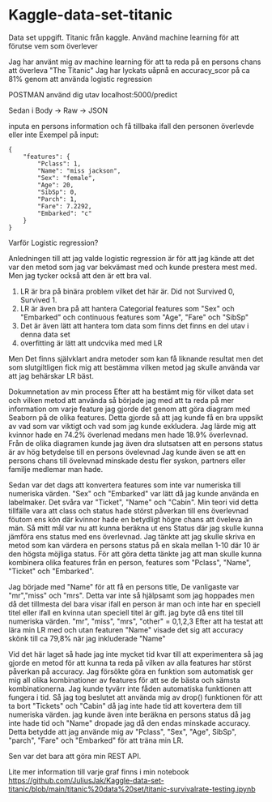 # Kaggle-data-set-titanic
Data set uppgift. Titanic från kaggle. Använd machine learning för att förutse vem som överlever

Jag har använt mig av machine learning för att ta reda på en persons chans att överleva "The Titanic"
Jag har lyckats uåpnå en accuracy_scor på ca 81% genom att använda logistic regression

POSTMAN
använd dig utav localhost:5000/predict

Sedan i Body -> Raw -> JSON

inputa en persons information och få tillbaka ifall den personen överlevde eller inte
Exempel på input:

    {
        "features": {
            "Pclass": 1,
            "Name": "miss jackson",
            "Sex": "female",
            "Age": 20,
            "SibSp": 0,
            "Parch": 1,
            "Fare": 7.2292,
            "Embarked": "c"
        }
    }

Varför Logistic regression?

Anledningen till att jag valde logistic regression är för att jag kände att det var den metod som jag var bekvämast med och kunde prestera mest med.
Men jag tycker också att den är ett bra val.
1. LR är bra på binära problem vilket det här är. Did not Survived 0, Survived 1.
2. LR är även bra på att hantera Categorial features som "Sex" och "Embarked" 
och continuous features som "Age", "Fare" och "SibSp"
3. Det är även lätt att hantera tom data som finns det finns en del utav i denna data set
4. overfitting är lätt att undcvika med med LR

Men Det finns självklart andra metoder som kan få liknande resultat men det som slutgiltligen fick mig att bestämma vilken metod jag skulle använda var att jag behärskar LR bäst.


Dokumnetation av min process 
Efter att ha bestämt mig för vilket data set och vilken metod att använda så började jag med att ta reda på mer information om varje feature
jag gjorde det genom att göra diagram med Seaborn på de olika features. Detta gjorde så att jag kunde få en bra uppsikt av vad som var viktigt och vad som jag kunde exkludera.
Jag lärde mig att kvinnor hade en 74.2% överlenad medans men hade 18.9% överlevnad.
Från de olika diagramen kunde jag även dra slutsatsen att en persons status är av hög betydelse till en persons övelevnad
Jag kunde även se att en persons chans till övelevnad minskade destu fler syskon, partners eller familje medlemar man hade.

Sedan var det dags att konvertera features som inte var numeriska till numeriska värden. "Sex" och "Embarked" var lätt då jag kunde använda en labelmaker.
Det svåra var "Ticket", "Name" och "Cabin".
Min teori vid detta tillfälle vara att class och status hade störst påverkan till ens överlevnad föutom ens kön där kvinnor hade en betydligt högre chans att öveleva än män.
Så mitt mål var nu att kunna beräkna ut ens Status där jag skulle kunna jämföra ens status med ens överlevnad. 
Jag tänkte att jag skulle skriva en metod som kan värdera en persons status på en skala mellan 1-10 där 10 är den högsta möjliga status.
För att göra detta tänkte jag att man skulle kunna kombinera olika features från en person, features som "Pclass", "Name", "Ticket" och "Embarked".

Jag började med "Name" för att få en persons title, De vanligaste var "mr","miss" och "mrs". Detta var inte så hjälpsamt som jag hoppades men då det tillmesta del bara visar ifall en person är man och inte har en speciell titel eller ifall en kvinna utan speciell titel är gift.
jag byte då ens titel till numeriska värden. "mr", "miss", "mrs", "other" = 0,1,2,3
Efter att ha testat att lära min LR med och utan featuren "Name" visade det sig att accuracy skönk till ca 79,8% när jag inkluderade "Name"

Vid det här laget så hade jag inte mycket tid kvar till att experimentera så jag gjorde en metod för att kunna ta reda på vilken av alla features har störst påverkan på accuracy. Jag försökte göra en funktion som automatisk ger mig all olika kombinationer av features för att se de bästa och sämsta kombinationerna.
Jag kunde tyvärr inte fåden automatiska funktionen att fungera i tid.
Så jag tog beslutet att använda mig av drop() funktionen  för att ta bort "Tickets" och "Cabin" då jag inte hade tid att kovertera dem till numeriska värden. jag kunde även inte beräkna en persons status då jag inte hade tid och "Name" dropade jag då den endas minskade accuracy.
Detta betydde att jag använde mig av "Pclass", "Sex", "Age", SibSp", "parch", "Fare" och "Embarked" för att träna min LR.

Sen var det bara att göra min REST API.

Lite mer information till varje graf finns i min notebook
https://github.com/JuliusJak/Kaggle-data-set-titanic/blob/main/titanic%20data%20set/titanic-survivalrate-testing.ipynb

